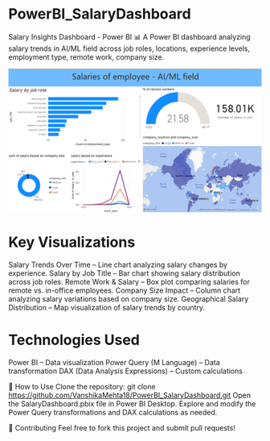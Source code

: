 # PowerBI_SalaryDashboard

Salary Insights Dashboard - Power BI
📊 A Power BI dashboard analyzing salary trends in AI/ML field across job roles, locations, experience levels, employment type, remote work, company size.

![Salary Dashboard](https://raw.githubusercontent.com/VanshikaMehta18/PowerBI_SalaryDashboard/main/Screenshots%20of%20dashboard/Full%20Dashboard.png)


# Key Visualizations
Salary Trends Over Time – Line chart analyzing salary changes by experience.
Salary by Job Title – Bar chart showing salary distribution across job roles.
Remote Work & Salary – Box plot comparing salaries for remote vs. in-office employees.
Company Size Impact – Column chart analyzing salary variations based on company size.
Geographical Salary Distribution – Map visualization of salary trends by country.

# Technologies Used
Power BI – Data visualization
Power Query (M Language) – Data transformation
DAX (Data Analysis Expressions) – Custom calculations

🚀 How to Use
Clone the repository:
git clone https://github.com/VanshikaMehta18/PowerBI_SalaryDashboard.git
Open the SalaryDashboard.pbix file in Power BI Desktop.
Explore and modify the Power Query transformations and DAX calculations as needed.

🤝 Contributing
Feel free to fork this project and submit pull requests!
